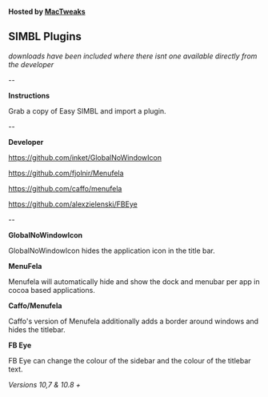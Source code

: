 **Hosted by [MacTweaks](http://www.mactweaks.net)**

## SIMBL Plugins

*downloads have been included where there isnt one available directly from the developer*

--

**Instructions**

Grab a copy of Easy SIMBL and import a plugin.

--

**Developer**

https://github.com/inket/GlobalNoWindowIcon

https://github.com/fjolnir/Menufela

https://github.com/caffo/menufela

https://github.com/alexzielenski/FBEye

--

**GlobalNoWindowIcon**

GlobalNoWindowIcon hides the application icon in the title bar.

**MenuFela**

Menufela will automatically hide and show the dock and menubar per app in cocoa based applications.

**Caffo/Menufela**

Caffo's version of Menufela additionally adds a border around windows and hides the titlebar. 

**FB Eye**

FB Eye can change the colour of the sidebar and the colour of the titlebar text.

*Versions 10,7 & 10.8 +*
